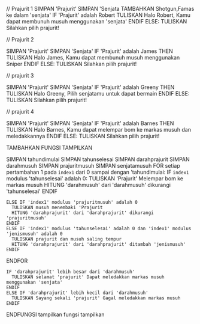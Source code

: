 // Prajurit 1
SIMPAN 'Prajurit'
SIMPAN 'Senjata
TAMBAHKAN Shotgun,Famas ke dalam 'senjata' 
IF 'Prajurit' adalah Robert
  TULISKAN  Halo Robert, Kamu dapat membunuh musuh menggunakan 'senjata'
ENDIF
ELSE:
  TULISKAN Silahkan pilih prajurit!
  
// Prajurit 2

SIMPAN 'Prajurit'
SIMPAN 'Senjata'
IF 'Prajurit' adalah James THEN
  TULISKAN  Halo James, Kamu dapat membunuh musuh menggunakan Sniper
ENDIF
ELSE:
  TULISKAN Silahkan pilih prajurit!

// prajurit 3

SIMPAN 'Prajurit'
SIMPAN 'Senjata'
IF 'Prajurit' adalah Greeny THEN
  TULISKAN  Halo Greeny, Pilih senjatamu untuk dapat bermain
ENDIF
ELSE:
  TULISKAN Silahkan pilih prajurit!

// prajurit 4

SIMPAN 'Prajurit'
SIMPAN 'Senjata'
IF 'Prajurit' adalah Barnes THEN
  TULISKAN  Halo Barnes, Kamu dapat melempar bom ke markas musuh dan meledakkannya
ENDIF
ELSE:
  TULISKAN Silahkan pilih prajurit!
  
TAMBAHKAN FUNGSI TAMPILKAN

SIMPAN tahundimulai
SIMPAN tahunselesai
SIMPAN darahprajurit
SIMPAN darahmusuh
SIMPAN prajuritmusuh
SIMPAN senjatamusuh
  FOR setiap pertambahan 1 pada `index1` dari 0 sampai dengan 'tahundimulai:
    IF `index1` modulus 'tahunselesai' adalah 0:
      TULISKAN 'Prajurit' Melempar bom ke markas musuh
      HITUNG 'darahmusuh' dari 'darahmusuh' dikurangi 'tahunselesai'
    ENDIF
    
    ELSE IF 'index1' modulus 'prajuritmusuh' adalah 0
      TULISKAN musuh menembaki 'Prajurit
      HITUNG 'darahprajurit' dari 'darahprajurit' dikurangi 'prajuritmusuh'
    ENDIF
    ELSE IF 'index1' modulus 'tahunselesai' adalah 0 dan 'index1' modulus 'jenismusuh' adalah 0
      TULISKAN prajurit dan musuh saling tempur
      HITUNG 'darahprajurit' dari 'darahprajurit' ditambah 'jenismusuh'
    ENDIF
  ENDFOR
 
    IF 'darahprajurit' lebih besar dari 'darahmusuh'
      TULISKAN selamat 'prajurit' Dapat meledakkan markas musuh menggunakan 'senjata'
    ENDIF
    ELSE IF 'darahprajurit' lebih kecil dari 'darahmusuh'
      TULISKAN Sayang sekali 'prajurit' Gagal meledakkan markas musuh
    ENDIF
ENDFUNGSI
tampilkan fungsi tampilkan

  
  
  
  
  
  
  
  
  
  
  
